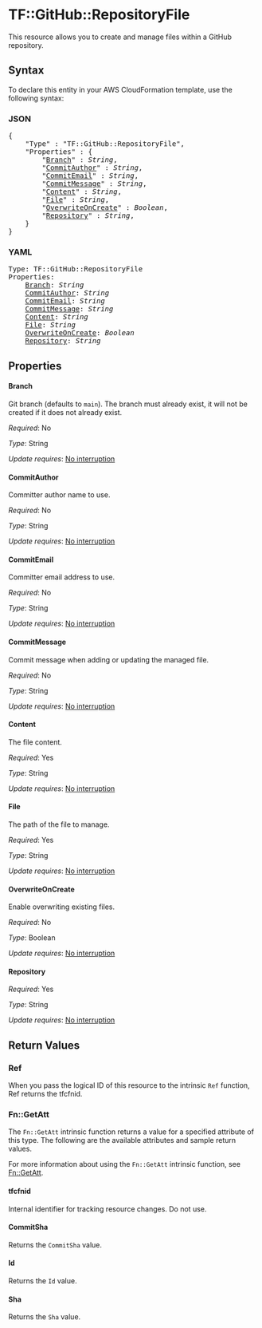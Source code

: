 # TF::GitHub::RepositoryFile

This resource allows you to create and manage files within a
GitHub repository.

## Syntax

To declare this entity in your AWS CloudFormation template, use the following syntax:

### JSON

<pre>
{
    "Type" : "TF::GitHub::RepositoryFile",
    "Properties" : {
        "<a href="#branch" title="Branch">Branch</a>" : <i>String</i>,
        "<a href="#commitauthor" title="CommitAuthor">CommitAuthor</a>" : <i>String</i>,
        "<a href="#commitemail" title="CommitEmail">CommitEmail</a>" : <i>String</i>,
        "<a href="#commitmessage" title="CommitMessage">CommitMessage</a>" : <i>String</i>,
        "<a href="#content" title="Content">Content</a>" : <i>String</i>,
        "<a href="#file" title="File">File</a>" : <i>String</i>,
        "<a href="#overwriteoncreate" title="OverwriteOnCreate">OverwriteOnCreate</a>" : <i>Boolean</i>,
        "<a href="#repository" title="Repository">Repository</a>" : <i>String</i>,
    }
}
</pre>

### YAML

<pre>
Type: TF::GitHub::RepositoryFile
Properties:
    <a href="#branch" title="Branch">Branch</a>: <i>String</i>
    <a href="#commitauthor" title="CommitAuthor">CommitAuthor</a>: <i>String</i>
    <a href="#commitemail" title="CommitEmail">CommitEmail</a>: <i>String</i>
    <a href="#commitmessage" title="CommitMessage">CommitMessage</a>: <i>String</i>
    <a href="#content" title="Content">Content</a>: <i>String</i>
    <a href="#file" title="File">File</a>: <i>String</i>
    <a href="#overwriteoncreate" title="OverwriteOnCreate">OverwriteOnCreate</a>: <i>Boolean</i>
    <a href="#repository" title="Repository">Repository</a>: <i>String</i>
</pre>

## Properties

#### Branch

Git branch (defaults to `main`).
The branch must already exist, it will not be created if it does not already exist.

_Required_: No

_Type_: String

_Update requires_: [No interruption](https://docs.aws.amazon.com/AWSCloudFormation/latest/UserGuide/using-cfn-updating-stacks-update-behaviors.html#update-no-interrupt)

#### CommitAuthor

Committer author name to use.

_Required_: No

_Type_: String

_Update requires_: [No interruption](https://docs.aws.amazon.com/AWSCloudFormation/latest/UserGuide/using-cfn-updating-stacks-update-behaviors.html#update-no-interrupt)

#### CommitEmail

Committer email address to use.

_Required_: No

_Type_: String

_Update requires_: [No interruption](https://docs.aws.amazon.com/AWSCloudFormation/latest/UserGuide/using-cfn-updating-stacks-update-behaviors.html#update-no-interrupt)

#### CommitMessage

Commit message when adding or updating the managed file.

_Required_: No

_Type_: String

_Update requires_: [No interruption](https://docs.aws.amazon.com/AWSCloudFormation/latest/UserGuide/using-cfn-updating-stacks-update-behaviors.html#update-no-interrupt)

#### Content

The file content.

_Required_: Yes

_Type_: String

_Update requires_: [No interruption](https://docs.aws.amazon.com/AWSCloudFormation/latest/UserGuide/using-cfn-updating-stacks-update-behaviors.html#update-no-interrupt)

#### File

The path of the file to manage.

_Required_: Yes

_Type_: String

_Update requires_: [No interruption](https://docs.aws.amazon.com/AWSCloudFormation/latest/UserGuide/using-cfn-updating-stacks-update-behaviors.html#update-no-interrupt)

#### OverwriteOnCreate

Enable overwriting existing files.

_Required_: No

_Type_: Boolean

_Update requires_: [No interruption](https://docs.aws.amazon.com/AWSCloudFormation/latest/UserGuide/using-cfn-updating-stacks-update-behaviors.html#update-no-interrupt)

#### Repository

_Required_: Yes

_Type_: String

_Update requires_: [No interruption](https://docs.aws.amazon.com/AWSCloudFormation/latest/UserGuide/using-cfn-updating-stacks-update-behaviors.html#update-no-interrupt)

## Return Values

### Ref

When you pass the logical ID of this resource to the intrinsic `Ref` function, Ref returns the tfcfnid.

### Fn::GetAtt

The `Fn::GetAtt` intrinsic function returns a value for a specified attribute of this type. The following are the available attributes and sample return values.

For more information about using the `Fn::GetAtt` intrinsic function, see [Fn::GetAtt](https://docs.aws.amazon.com/AWSCloudFormation/latest/UserGuide/intrinsic-function-reference-getatt.html).

#### tfcfnid

Internal identifier for tracking resource changes. Do not use.

#### CommitSha

Returns the <code>CommitSha</code> value.

#### Id

Returns the <code>Id</code> value.

#### Sha

Returns the <code>Sha</code> value.

